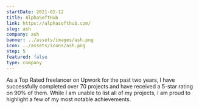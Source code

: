 ```yaml
---
startDate: 2021-02-12
title: AlphaSoftHub
link: https://alphasofthub.com/
slug: ash
company: ash
banner: ../assets/images/ash.png
icon: ../assets/icons/ash.png
step: 5
featured: false
type: company
---
```


As a Top Rated freelancer on Upwork for the past two years, I have successfully completed over 70 projects and have received a 5-star rating on 90% of them. While I am unable to list all of my projects, I am proud to highlight a few of my most notable achievements.
